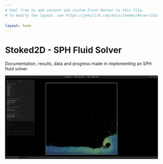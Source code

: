 ```yaml
---
# Feel free to add content and custom Front Matter to this file.
# To modify the layout, see https://jekyllrb.com/docs/themes/#overriding-theme-defaults

layout: home
---
```

# Stoked2D - SPH Fluid Solver

Documentation, results, data and progress made in implementing an SPH fluid solver.


  ![Screenshot of the Program](./assets/screenshot.png)
